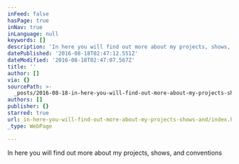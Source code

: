 ```yaml
---
inFeed: false
hasPage: true
inNav: true
inLanguage: null
keywords: []
description: 'In here you will find out more about my projects, shows, and conventions '
datePublished: '2016-08-18T02:47:12.551Z'
dateModified: '2016-08-18T02:47:07.567Z'
title: ''
author: []
via: {}
sourcePath: >-
  _posts/2016-08-18-in-here-you-will-find-out-more-about-my-projects-shows-and.md
authors: []
publisher: {}
starred: true
url: in-here-you-will-find-out-more-about-my-projects-shows-and/index.html
_type: WebPage

---
```

In here you will find out more about my projects, shows, and conventions